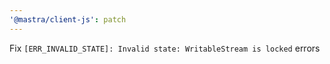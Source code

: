 ```yaml
---
'@mastra/client-js': patch
---
```


Fix `[ERR_INVALID_STATE]: Invalid state: WritableStream is locked` errors
